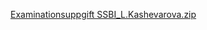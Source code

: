 [Examinationsuppgift SSBI_L.Kashevarova.zip](https://github.com/LidiiaKashevarova/utbildning_data-scientist/files/14178124/Examinationsuppgift.SSBI_L.Kashevarova.zip)
